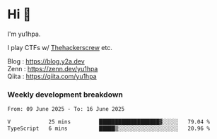 # Hi 👋

I'm yu1hpa.

I play CTFs w/ [Thehackerscrew](https://www.thehackerscrew.team/) etc.

Blog : https://blog.y2a.dev  
Zenn : https://zenn.dev/yu1hpa  
Qiita : https://qiita.com/yu1hpa  

### Weekly development breakdown

<!--START_SECTION:waka-->

```txt
From: 09 June 2025 - To: 16 June 2025

V            25 mins         ███████████████████▓░░░░░   79.04 %
TypeScript   6 mins          █████▒░░░░░░░░░░░░░░░░░░░   20.96 %
```

<!--END_SECTION:waka-->

